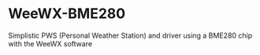 # WeeWX-BME280
Simplistic PWS (Personal Weather Station) and driver using a BME280 chip with the WeeWX software
